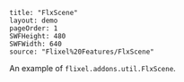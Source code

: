 ```
title: "FlxScene"
layout: demo
pageOrder: 1
SWFHeight: 480
SWFWidth: 640
source: "Flixel%20Features/FlxScene"
```

An example of `flixel.addons.util.FlxScene`.